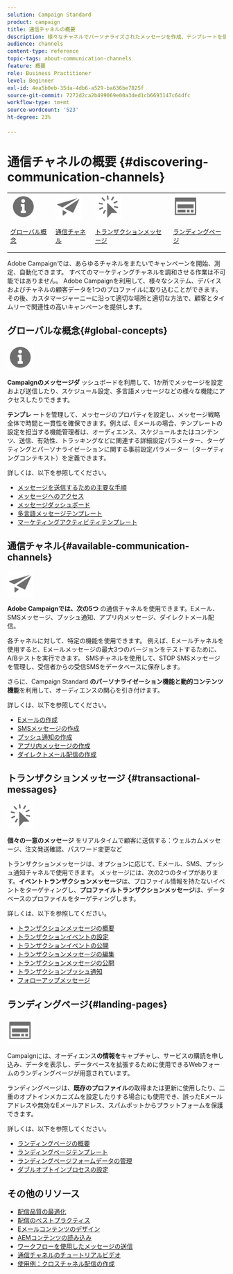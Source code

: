 ```yaml
---
solution: Campaign Standard
product: campaign
title: 通信チャネルの概要
description: 様々なチャネルでパーソナライズされたメッセージを作成、テンプレートを使用、ランディングページを作成、およびベストプラクティスを確認します。
audience: channels
content-type: reference
topic-tags: about-communication-channels
feature: 概要
role: Business Practitioner
level: Beginner
exl-id: 4ea5b0eb-35da-4db6-a529-ba636be7825f
source-git-commit: 7272d2ca2b499069e00a3ded1cb6693147c64dfc
workflow-type: tm+mt
source-wordcount: '523'
ht-degree: 23%

---
```


# 通信チャネルの概要 {#discovering-communication-channels}

<table>
<tr>
<td><img src="assets/do-not-localize/icon_concepts.svg" width="60px"><p><a href="#global-concepts">グローバル概念</a></p></td>
<td><img src="assets/do-not-localize/icon_channels.svg" width="60px"><p><a href="#available-communication-channels">通信チャネル</a></p></td>
<td><img src="assets/do-not-localize/icon_transactional.svg" width="60px"><p><a href="#transactional-messages">トランザクションメッセージ</a></p></td>
<td><img src="assets/do-not-localize/icon_landing.svg" width="60px"><p><a href="#landing-pages">ランディングページ</a></p></td></tr>
</table>

Adobe Campaignでは、あらゆるチャネルをまたいでキャンペーンを開始、測定、自動化できます。
すべてのマーケティングチャネルを調和させる作業は不可能ではありません。 Adobe Campaignを利用して、様々なシステム、デバイスおよびチャネルの顧客データを1つのプロファイルに取り込むことができます。 その後、カスタマージャーニーに沿って適切な場所と適切な方法で、顧客とタイムリーで関連性の高いキャンペーンを提供します。

## グローバルな概念{#global-concepts}

<img src="assets/do-not-localize/icon_concepts.svg" width="60px">

**Campaignのメッセージダ** ッシュボードを利用して、1か所でメッセージを設定および送信したり、スケジュール設定、多言語メッセージなどの様々な機能にアクセスしたりできます。

**テンプレ** ートを管理して、メッセージのプロパティを設定し、メッセージ戦略全体で時間と一貫性を確保できます。例えば、Eメールの場合、テンプレートの設定を担当する機能管理者は、オーディエンス、スケジュールまたはコンテンツ、送信、有効性、トラッキングなどに関連する詳細設定パラメーター、ターゲティングとパーソナライゼーションに関する事前設定パラメーター（ターゲティングコンテキスト）を定義できます。

詳しくは、以下を参照してください。

* [メッセージを送信するための主要な手順](../../channels/using/key-steps-to-send-a-message.md)
* [メッセージへのアクセス](../../channels/using/accessing-messages.md)
* [メッセージダッシュボード](../../channels/using/message-dashboard.md)
* [多言語メッセージテンプレート](../../channels/using/multilingual-messages-template.md)
* [マーケティングアクティビティテンプレート](../../start/using/marketing-activity-templates.md)

## 通信チャネル{#available-communication-channels}

<img src="assets/do-not-localize/icon_channels.svg"  width="60px">

**Adobe Campaignでは、次の5つ** の通信チャネルを使用できます。Eメール、SMSメッセージ、プッシュ通知、アプリ内メッセージ、ダイレクトメール配信。

各チャネルに対して、特定の機能を使用できます。 例えば、Eメールチャネルを使用すると、Eメールメッセージの最大3つのバージョンをテストするために、A/Bテストを実行できます。 SMSチャネルを使用して、STOP SMSメッセージを管理し、受信者からの受信SMSをデータベースに保存します。

さらに、Campaign Standard **のパーソナライゼーション機能と動的コンテンツ機能**&#x200B;を利用して、オーディエンスの関心を引き付けます。

詳しくは、以下を参照してください。

* [Eメールの作成](../../channels/using/about-emails.md)
* [SMSメッセージの作成](../../channels/using/about-sms-messages.md)
* [プッシュ通知の作成](../../channels/using/about-push-notifications.md)
* [アプリ内メッセージの作成](../../channels/using/about-in-app-messaging.md)
* [ダイレクトメール配信の作成](../../channels/using/about-direct-mail.md)

## トランザクションメッセージ {#transactional-messages}

<img src="assets/do-not-localize/icon_transactional.svg" width="60px">

**個々の一意のメッセージ** をリアルタイムで顧客に送信する：ウェルカムメッセージ、注文発送確認、パスワード変更など

トランザクションメッセージは、オプションに応じて、Eメール、SMS、プッシュ通知チャネルで使用できます。 メッセージには、次の2つのタイプがあります。**イベントトランザクションメッセージ**&#x200B;は、プロファイル情報を持たないイベントをターゲティングし、**プロファイルトランザクションメッセージ**&#x200B;は、データベースのプロファイルをターゲティングします。

詳しくは、以下を参照してください。

* [トランザクションメッセージの概要](../../channels/using/getting-started-with-transactional-msg.md)
* [トランザクションイベントの設定](../../channels/using/configuring-transactional-event.md)
* [トランザクションイベントの公開](../../channels/using/publishing-transactional-event.md)
* [トランザクションメッセージの編集](../../channels/using/editing-transactional-message.md)
* [トランザクションメッセージの公開](../../channels/using/publishing-transactional-message.md)
* [トランザクションプッシュ通知](../../channels/using/transactional-push-notifications.md)
* [フォローアップメッセージ](../../channels/using/follow-up-messages.md)

## ランディングページ{#landing-pages}

<img src="assets/do-not-localize/icon_landing.svg" width="60px">

Campaignには、オーディエンス&#x200B;**の情報を**&#x200B;キャプチャし、サービスの購読を申し込み、データを表示し、データベースを拡張するために使用できるWebフォームのランディングページが用意されています。

ランディングページは、**既存のプロファイル**&#x200B;の取得または更新に使用したり、二重のオプトインメカニズムを設定したりする場合にも使用でき、誤ったEメールアドレスや無効なEメールアドレス、スパムボットからプラットフォームを保護できます。

詳しくは、以下を参照してください。

* [ランディングページの概要](../../channels/using/getting-started-with-landing-pages.md)
* [ランディングページテンプレート](../../channels/using/landing-page-templates.md)
* [ランディングページフォームデータの管理](../../channels/using/managing-landing-page-form-data.md)
* [ダブルオプトインプロセスの設定](../../channels/using/setting-up-a-double-opt-in-process.md)

## その他のリソース

* [配信品質の最適化](../../sending/using/about-deliverability.md)
* [配信のベストプラクティス](../../sending/using/delivery-best-practices.md)
* [Eメールコンテンツのデザイン](../../designing/using/designing-content-in-adobe-campaign.md)
* [AEMコンテンツの読み込み](../../integrating/using/creating-email-experience-manager.md)
* [ワークフローを使用したメッセージの送信](../../automating/using/about-channel-activities.md)
* [通信チャネルのチュートリアルビデオ](https://experienceleague.adobe.com/docs/campaign-standard-learn/tutorials/communication-channels/email/create-email-from-homepage.html?lang=ja)
* [使用例：クロスチャネル配信の作成](../../automating/using/workflow-cross-channel-delivery.md)
